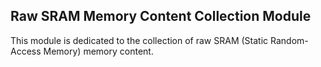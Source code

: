 ## Raw SRAM Memory Content Collection Module

This module is dedicated to the collection of raw SRAM (Static Random-Access Memory) memory content.



